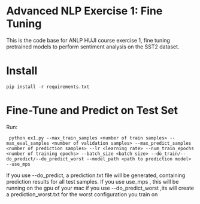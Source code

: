 # Advanced NLP Exercise 1: Fine Tuning

This is the code base for ANLP HUJI course exercise 1, fine tuning pretrained models to perform sentiment analysis on the SST2 dataset.

# Install
``` pip install -r requirements.txt ```

# Fine-Tune and Predict on Test Set
Run:

``` python ex1.py --max_train_samples <number of train samples> --max_eval_samples <number of validation samples> --max_predict_samples <number of prediction samples> --lr <learning rate> --num_train_epochs <number of training epochs> --batch_size <batch size> --do_train/--do_predict/--do_predict_worst --model_path <path to prediction model> --use_mps```

If you use --do_predict, a prediction.txt file will be generated, containing prediction results for all test samples.
If you use use_mps , this will be running on the gpu of your mac 
if you use --do_predict_worst ,its will create a prediction_worst.txt for the worst configuration you train on 
